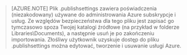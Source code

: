 > [AZURE.NOTE]
> Plik .publishsettings zawiera poświadczenia (niezakodowany) używane do administrowania Azure subskrypcje i usług. Ze względów bezpieczeństwa dla tego pliku jest zapisać go tymczasowo spoza Twojej katalogi źródłowe (na przykład w folderze Libraries\Documents), a następnie usuń je po zakończeniu importowania. Złośliwy użytkownik uzyskuje dostęp do pliku .publishsettings można edytować, tworzenie i usuwanie usługi Azure.
